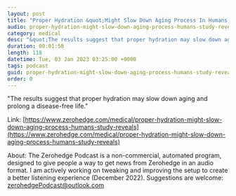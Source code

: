 ```yaml
---
layout: post
title: "Proper Hydration &quot;Might Slow Down Aging Process In Humans,&quot; Study Reveals"
audio: proper-hydration-might-slow-down-aging-process-humans-study-reveals-0
category: medical
desc: "&quot;The results suggest that proper hydration may slow down aging and prolong a disease-free life.&quot; "
duration: 00:01:58
length: 118
datetime: Tue, 03 Jan 2023 03:25:00 +0000
tags: podcast
guid: proper-hydration-might-slow-down-aging-process-humans-study-reveals-0
order: 0
---
```

&quot;The results suggest that proper hydration may slow down aging and prolong a disease-free life.&quot; 

Link: [https://www.zerohedge.com/medical/proper-hydration-might-slow-down-aging-process-humans-study-reveals](https://www.zerohedge.com/medical/proper-hydration-might-slow-down-aging-process-humans-study-reveals)

About: The Zerohedge Podcast is a non-commercial, automated program, designed to give people a way to get news from Zerohedge in an audio format.  I am actively working on tweaking and improving the setup to create a better listening experience (December 2022).  Suggestions are welcome: [zerohedgePodcast@outlook.com](mailto:zerohedgePodcast@outlook.com)